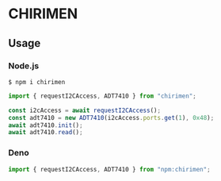 # CHIRIMEN

## Usage

### Node.js

```
$ npm i chirimen
```

```js
import { requestI2CAccess, ADT7410 } from "chirimen";

const i2cAccess = await requestI2CAccess();
const adt7410 = new ADT7410(i2cAccess.ports.get(1), 0x48);
await adt7410.init();
await adt7410.read();
```

### Deno

```js
import { requestI2CAccess, ADT7410 } from "npm:chirimen";
```
